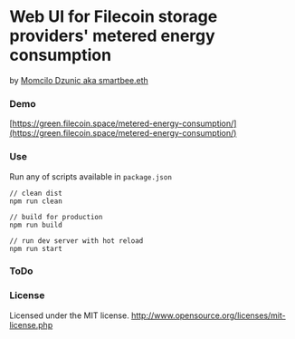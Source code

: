 # Web UI for Filecoin storage providers' metered energy consumption
by [Momcilo Dzunic aka smartbee.eth](https://twitter.com/mdzunic)

### Demo

[https://green.filecoin.space/metered-energy-consumption/](https://green.filecoin.space/metered-energy-consumption/)

### Use

Run any of scripts available in `package.json`

    // clean dist
    npm run clean

    // build for production
    npm run build

    // run dev server with hot reload
    npm run start

### ToDo

### License
Licensed under the MIT license.
http://www.opensource.org/licenses/mit-license.php
